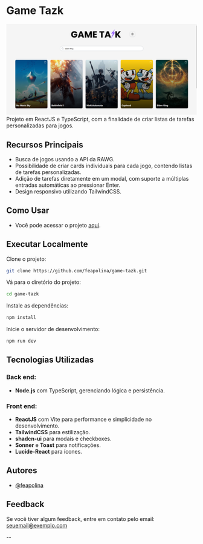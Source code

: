 # Game Tazk

![Imagem do meu projeto](./image.png)  
Projeto em ReactJS e TypeScript, com a finalidade de criar listas de tarefas personalizadas para jogos.

## Recursos Principais

- Busca de jogos usando a API da RAWG.
- Possibilidade de criar cards individuais para cada jogo, contendo listas de tarefas personalizadas.
- Adição de tarefas diretamente em um modal, com suporte a múltiplas entradas automáticas ao pressionar Enter.
- Design responsivo utilizando TailwindCSS.

## Como Usar

- Você pode acessar o projeto [aqui](https://feapolina.github.io/game-tazk).

## Executar Localmente

Clone o projeto:

```bash
git clone https://github.com/feapolina/game-tazk.git
```

Vá para o diretório do projeto:

```bash
cd game-tazk
```

Instale as dependências:

```bash
npm install
```

Inicie o servidor de desenvolvimento:

```bash
npm run dev
```

## Tecnologias Utilizadas

### Back end:

- **Node.js** com TypeScript, gerenciando lógica e persistência.

### Front end:

- **ReactJS** com Vite para performance e simplicidade no desenvolvimento.
- **TailwindCSS** para estilização.
- **shadcn-ui** para modais e checkboxes.
- **Sonner** e **Toast** para notificações.
- **Lucide-React** para ícones.

## Autores

- [@feapolina](https://github.com/feapolina)

## Feedback

Se você tiver algum feedback, entre em contato pelo email: seuemail@exemplo.com

--
